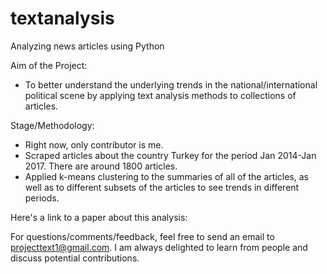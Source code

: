 # textanalysis
Analyzing news articles using Python

Aim of the Project: 
- To better understand the underlying trends in the national/international political scene by applying text analysis methods to collections of articles. 

Stage/Methodology: 
- Right now, only contributor is me. 
- Scraped articles about the country Turkey for the period Jan 2014-Jan 2017. There are around 1800 articles.
- Applied k-means clustering to the summaries of all of the articles, as well as to different subsets of the articles to see trends in different periods.

Here's a link to a paper about this analysis: 

For questions/comments/feedback, feel free to send an email to projecttext1@gmail.com. I am always delighted to learn from people and discuss potential contributions. 
